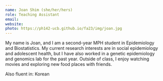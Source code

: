 ```yaml
---
name: Joan Shim (she/her/hers)
role: Teaching Assistant
email: 
website: 
photo: https://ph142-ucb.github.io/fa23/img/joan.jpg
---
```


My name is Joan, and I am a second-year MPH student in Epidemiology and Biostatistics. My current research interests are in social epidemiology and adolescent health, but I have also worked in a genetic epidemiology and genomics lab for the past year. Outside of class, I enjoy watching movies and exploring new food places with friends.

Also fluent in: Korean 